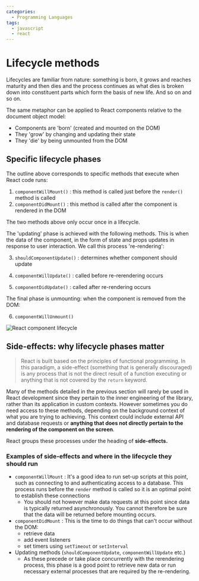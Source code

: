 ```yaml
---
categories:
  - Programming Languages
tags:
  - javascript
  - react
---
```


# Lifecycle methods

Lifecycles are familiar from nature: something is born, it grows and reaches
maturity and then dies and the process continues as what dies is broken down
into constituent parts which form the basis of new life. And so on and so on.

The same metaphor can be applied to React components relative to the document
object model:

- Components are 'born' (created and mounted on the DOM)
- They 'grow' by changing and updating their state
- They 'die' by being unmounted from the DOM

## Specific lifecycle phases

The outline above corresponds to specific methods that execute when React code
runs:

1. `componentWillMount()` : this method is called just before the `render()`
   method is called
2. `componentDidMount()` : this method is called after the component is rendered
   in the DOM

The two methods above only occur once in a lifecycle.

The 'updating' phase is achieved with the following methods. This is when the
data of the component, in the form of state and props updates in response to
user interaction. We call this process 're-rendering':

3. `shouldComponentUpdate()` : determines whether component should update

4. `componentWillUpdate()` : called before re-rerendering occurs

5. `componentDidUpdate()` : called after re-rendering occurs

The final phase is unmounting: when the component is removed from the DOM:

6. `componentWillUnmount()`

![React component lifecycle](../../../_img/react-lifecycle.png)

## Side-effects: why lifecycle phases matter

> React is built based on the principles of functional programming. In this
> paradigm, a side-effect (something that is generally discouraged) is any
> process that is not the direct result of a function executing or anything that
> is not covered by the `return` keyword.

Many of the methods detailed in the previous section will rarely be used in
React development since they pertain to the inner engineering of the library,
rather than its application in custom contexts. However sometimes you do need
access to these methods, depending on the background context of what you are
trying to achieving. This context could include external API and database
requests or **anything that does not directly pertain to the rendering of the
component on the screen**.

React groups these processes under the heading of **side-effects.**

### Examples of side-effects and where in the lifecycle they should run

- `componentWillMount` : It's a good idea to run set-up scripts at this point,
  such as connecting to and authenticating access to a database. This process
  runs before the `render` method is called so it is an optimal point to
  establish these connections
  - You should not however make data requests at this point since data is
    typically returned asynchronously. You cannot therefore be sure that the
    data will be returned before mounting occurs.
- `componentDidMount` : This is the time to do things that can't occur without
  the DOM:
  - retrieve data
  - add event listeners
  - set timers using `setTimeout` or `setInterval`
- Updating methods (`shouldComponentUpdate`, `componentWillUpdate` etc.)
  - As these precede or take place concurrently with the rerendering process,
    this phase is a good point to retrieve new data or run necessary external
    processes that are required by the re-rendering.
